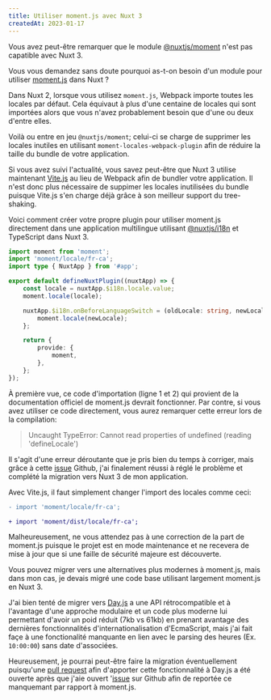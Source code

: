 ```yaml
---
title: Utiliser moment.js avec Nuxt 3
createdAt: 2023-01-17
---
```


Vous avez peut-être remarquer que le module [@nuxtjs/moment](https://github.com/nuxt-community/moment-module) n'est pas capatible avec Nuxt 3.

Vous vous demandez sans doute pourquoi as-t-on besoin d'un module pour utiliser [moment.js](https://momentjs.com/) dans Nuxt ?

Dans Nuxt 2, lorsque vous utilisez `moment.js`, Webpack importe toutes les locales par défaut. Cela équivaut à plus d'une centaine de locales qui sont importées alors que vous n'avez probablement besoin que d'une ou deux d'entre elles.

Voilà ou entre en jeu `@nuxtjs/moment`; celui-ci se charge de supprimer les locales inutiles en utilisant `moment-locales-webpack-plugin` afin de réduire la taille du bundle de votre application.

Si vous avez suivi l'actualité, vous savez peut-être que Nuxt 3 utilise maintenant [Vite.js](https://vitejs.dev/) au lieu de Webpack afin de bundler votre application. Il n'est donc plus nécessaire de suppimer les locales inutilisées du bundle puisque Vite.js s'en charge déjà grâce à son meilleur support du tree-shaking.

Voici comment créer votre propre plugin pour utiliser moment.js directement dans une application multilingue utilisant [@nuxtjs/i18n](https://v8.i18n.nuxtjs.org/) et TypeScript dans Nuxt 3.

```ts
import moment from 'moment';
import 'moment/locale/fr-ca';
import type { NuxtApp } from '#app';

export default defineNuxtPlugin((nuxtApp) => {
    const locale = nuxtApp.$i18n.locale.value;
    moment.locale(locale);

    nuxtApp.$i18n.onBeforeLanguageSwitch = (oldLocale: string, newLocale: string, isInitialSetup: boolean, nuxtApp: NuxtApp) => {
        moment.locale(newLocale);
    };

    return {
        provide: {
            moment,
        },
    };
});
```

À première vue, ce code d'importation (ligne 1 et 2) qui provient de la documentation officiel de moment.js devrait fonctionner.
Par contre, si vous avez utiliser ce code directement, vous aurez remarquer cette erreur lors de la compilation:
> Uncaught TypeError: Cannot read properties of undefined (reading 'defineLocale')

Il s'agit d'une erreur déroutante que je pris bien du temps à corriger, mais grâce à cette [issue](https://github.com/moment/moment/issues/5926#issuecomment-1056785251) Github, j'ai finalement réussi à réglé le problème et complété la migration vers Nuxt 3 de mon application.

Avec Vite.js, il faut simplement changer l'import des locales comme ceci:
```diff
- import 'moment/locale/fr-ca';

+ import 'moment/dist/locale/fr-ca';
```

Malheureusement, ne vous attendez pas à une correction de la part de moment.js puisque le projet est en mode maintenance et ne recevera de mise à jour que si une faille de sécurité majeure est découverte.

Vous pouvez migrer vers une alternatives plus modernes à moment.js, mais dans mon cas, je devais migré une code base utilisant largement moment.js en Nuxt 3.

J'ai bien tenté de migrer vers [Day.js](https://day.js.org/) a une API rétrocompatible et à l'avantage d'une approche modulaire et un code plus moderne lui permettant d'avoir un poid réduit (7kb vs 61kb) en prenant avantage des dernières fonctionnalités d'internationalisation d'EcmaScript, mais j'ai fait façe à une fonctionalité manquante en lien avec le parsing des heures (Ex. `10:00:00`) sans date d'associées.

Heureusement, je pourrai peut-être faire la migration éventuellement puisqu'une [pull request](https://github.com/iamkun/dayjs/pull/2197) afin d'apporter cette fonctionnalité à Day.js a été ouverte après que j'aie ouvert '[issue](https://github.com/iamkun/dayjs/issues/2179) sur Github afin de reportée ce manquemant par rapport à moment.js.
